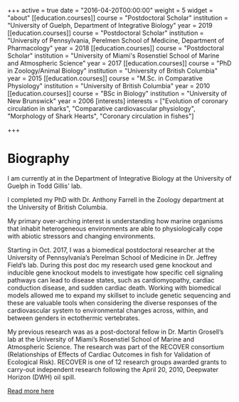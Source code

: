 +++
active = true
date = "2016-04-20T00:00:00"
weight = 5
widget = "about"
[[education.courses]]
course = "Postdoctoral Scholar"
institution = "University of Guelph, Department of Integrative Biology"
year = 2019
[[education.courses]]
course = "Postdoctoral Scholar"
institution = "University of Pennsylvania, Perelmen School of Medicine, Department of Pharmacology"
year = 2018
[[education.courses]]
course = "Postdoctoral Scholar"
institution = "University of Miami's Rosenstiel School of Marine and Atmospheric Science"
year = 2017
[[education.courses]]
course = "PhD in Zoology/Animal Biology"
institution = "University of British Columbia"
year = 2015
[[education.courses]]
course = "M.Sc. in Comparative Physiology"
institution = "University of British Columbia"
year = 2010
[[education.courses]]
course = "BSc in Biology"
institution = "University of New Brunswick"
year = 2006
[interests]
interests = ["Evolution of coronary circulation in sharks", "Comparative cardiovascular physiology", "Morphology of Shark Hearts", "Coronary circulation in fishes"]

+++
# Biography

 I am currently at in the Department of Integrative Biology at the University of Guelph in Todd Gillis' lab. 

I completed my PhD with Dr. Anthony Farrell in the Zoology department at the University of British Columbia.

My primary over-arching interest is understanding how marine organisms that inhabit heterogeneous environments are able to physiologically cope with abiotic stressors and changing environments.

Starting in Oct. 2017, I was a biomedical postdoctoral researcher at the University of Pennsylvania’s Perelman School of Medicine in Dr. Jeffrey Field’s lab. During this post doc my research used gene knockout and inducible gene knockout models to investigate how specific cell signaling pathways can lead to disease states, such as cardiomyopathy, cardiac conduction disease, and sudden cardiac death. Working with biomedical models allowed me to expand my skillset to include genetic sequencing and these are valuable tools when considering the diverse responses of the cardiovascular system to environmental changes across, within, and between genders in ectothermic vertebrates.

My previous research was as a post-doctoral fellow in Dr. Martin Grosell’s lab at the University of Miami’s Rosenstiel School of Marine and Atmospheric Science. The research was part of the RECOVER consortium (Relationships of Effects of Cardiac Outcomes in fish for Validation of Ecological Risk). RECOVER is one of 12 research groups awarded grants to carry-out independent research following the April 20, 2010, Deepwater Horizon (DWH) oil spill.

[Read more here](post/biography-cont)